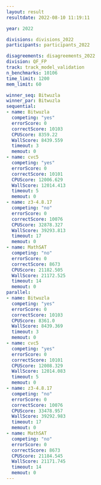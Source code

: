 ```yaml
---
layout: result
resultdate: 2022-08-10 11:19:11

year: 2022

divisions: divisions_2022
participants: participants_2022

disagreements: disagreements_2022
division: QF_FP
track: track_model_validation
n_benchmarks: 10106
time_limit: 1200
mem_limit: 60

winner_seq: Bitwuzla
winner_par: Bitwuzla
sequential:
- name: Bitwuzla
  competing: "yes"
  errorScore: 0
  correctScore: 10103
  CPUScore: 8359.22
  WallScore: 8439.559
  timeout: 3
  memout: 0
- name: cvc5
  competing: "yes"
  errorScore: 0
  correctScore: 10101
  CPUScore: 12006.629
  WallScore: 12014.413
  timeout: 5
  memout: 0
- name: z3-4.8.17
  competing: "no"
  errorScore: 0
  correctScore: 10076
  CPUScore: 32878.327
  WallScore: 39293.813
  timeout: 17
  memout: 0
- name: MathSAT
  competing: "no"
  errorScore: 0
  correctScore: 8673
  CPUScore: 21182.505
  WallScore: 21172.525
  timeout: 14
  memout: 0
parallel:
- name: Bitwuzla
  competing: "yes"
  errorScore: 0
  correctScore: 10103
  CPUScore: 8361.0
  WallScore: 8439.369
  timeout: 3
  memout: 0
- name: cvc5
  competing: "yes"
  errorScore: 0
  correctScore: 10101
  CPUScore: 12008.329
  WallScore: 12014.083
  timeout: 5
  memout: 0
- name: z3-4.8.17
  competing: "no"
  errorScore: 0
  correctScore: 10076
  CPUScore: 33478.957
  WallScore: 39292.983
  timeout: 17
  memout: 0
- name: MathSAT
  competing: "no"
  errorScore: 0
  correctScore: 8673
  CPUScore: 21184.545
  WallScore: 21171.745
  timeout: 14
  memout: 0
---
```

